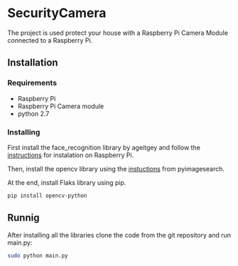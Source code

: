 # SecurityCamera

The project is used protect your house with a  Raspberry Pi Camera Module connected to a Raspberry Pi.
## Installation

### Requirements
* Raspberry Pi
* Raspberry Pi Camera module
* python 2.7

### Installing
First install the face_recognition  library by ageitgey and follow the [instructions](https://gist.github.com/ageitgey/1ac8dbe8572f3f533df6269dab35df65) for instalation on Raspberry Pi.

Then, install the opencv library using the [instuctions](https://www.pyimagesearch.com/2018/09/26/install-opencv-4-on-your-raspberry-pi/) from pyimagesearch.

At the end, install Flaks library using pip.
```bash
pip install opencv-python
```

## Runnig
After installing all the libraries clone the code from the git repository and run main.py:
```bash
sudo python main.py
```

